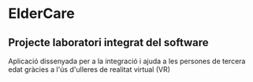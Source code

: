 # ElderCare
## Projecte laboratori integrat del software

Aplicació dissenyada per a la integració i ajuda a les persones de tercera edat gràcies a l'ús d'ulleres de realitat virtual (VR)
